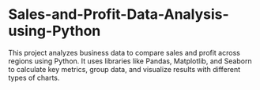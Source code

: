 # Sales-and-Profit-Data-Analysis-using-Python
This project analyzes business data to compare sales and profit across regions using Python. It uses libraries like Pandas, Matplotlib, and Seaborn to calculate key metrics, group data, and visualize results with different types of charts.
